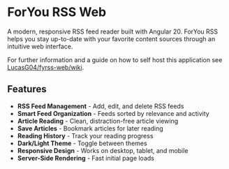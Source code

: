 # ForYou RSS Web

A modern, responsive RSS feed reader built with Angular 20. ForYou RSS helps you stay up-to-date with your favorite content sources through an intuitive web interface.

For further information and a guide on how to self host this application see [LucasG04/fyrss-web/wiki](https://github.com/LucasG04/fyrss-web/wiki).

## Features

- **RSS Feed Management** - Add, edit, and delete RSS feeds
- **Smart Feed Organization** - Feeds sorted by relevance and activity
- **Article Reading** - Clean, distraction-free article viewing
- **Save Articles** - Bookmark articles for later reading
- **Reading History** - Track your reading progress
- **Dark/Light Theme** - Toggle between themes
- **Responsive Design** - Works on desktop, tablet, and mobile
- **Server-Side Rendering** - Fast initial page loads
